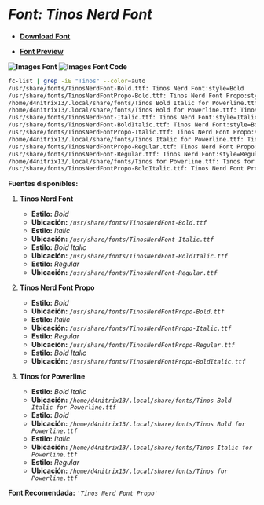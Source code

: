 <!-- Autor: Daniel Benjamin Perez Morales -->
<!-- GitHub: https://github.com/DanielPerezMoralesDev13 -->
<!-- Correo electrónico: danielperezdev@proton.me -->

# ***Font: Tinos Nerd Font***

- **[Download Font](https://github.com/ryanoasis/nerd-fonts/releases/download/v3.2.1/Tinos.zip "https://github.com/ryanoasis/nerd-fonts/releases/download/v3.2.1/Tinos.zip")**

- **[Font Preview](https://www.programmingfonts.org/#Tinos "https://www.programmingfonts.org/#Tinos")**

**![Images Font](../../Fonts/Tinos%20Nerd%20Font.png "Fonts/Tinos Nerd Font.png")**
**![Images Font Code](../../Font%20Images%20Code/Tinos%20Nerd%20Font%20Code.png "Font Images Code/Tinos Nerd Font Code.png")**

```bash
fc-list | grep -iE "Tinos" --color=auto
/usr/share/fonts/TinosNerdFont-Bold.ttf: Tinos Nerd Font:style=Bold
/usr/share/fonts/TinosNerdFontPropo-Bold.ttf: Tinos Nerd Font Propo:style=Bold
/home/d4nitrix13/.local/share/fonts/Tinos Bold Italic for Powerline.ttf: Tinos for Powerline:style=Bold Italic
/home/d4nitrix13/.local/share/fonts/Tinos Bold for Powerline.ttf: Tinos for Powerline:style=Bold
/usr/share/fonts/TinosNerdFont-Italic.ttf: Tinos Nerd Font:style=Italic
/usr/share/fonts/TinosNerdFont-BoldItalic.ttf: Tinos Nerd Font:style=Bold Italic
/usr/share/fonts/TinosNerdFontPropo-Italic.ttf: Tinos Nerd Font Propo:style=Italic
/home/d4nitrix13/.local/share/fonts/Tinos Italic for Powerline.ttf: Tinos for Powerline:style=Italic
/usr/share/fonts/TinosNerdFontPropo-Regular.ttf: Tinos Nerd Font Propo:style=Regular
/usr/share/fonts/TinosNerdFont-Regular.ttf: Tinos Nerd Font:style=Regular
/home/d4nitrix13/.local/share/fonts/Tinos for Powerline.ttf: Tinos for Powerline:style=Regular
/usr/share/fonts/TinosNerdFontPropo-BoldItalic.ttf: Tinos Nerd Font Propo:style=Bold Italic
```

**Fuentes disponibles:**

1. **Tinos Nerd Font**
   - **Estilo:** *Bold*
   - **Ubicación:** *`/usr/share/fonts/TinosNerdFont-Bold.ttf`*
   - **Estilo:** *Italic*
   - **Ubicación:** *`/usr/share/fonts/TinosNerdFont-Italic.ttf`*
   - **Estilo:** *Bold Italic*
   - **Ubicación:** *`/usr/share/fonts/TinosNerdFont-BoldItalic.ttf`*
   - **Estilo:** *Regular*
   - **Ubicación:** *`/usr/share/fonts/TinosNerdFont-Regular.ttf`*

2. **Tinos Nerd Font Propo**
   - **Estilo:** *Bold*
   - **Ubicación:** *`/usr/share/fonts/TinosNerdFontPropo-Bold.ttf`*
   - **Estilo:** *Italic*
   - **Ubicación:** *`/usr/share/fonts/TinosNerdFontPropo-Italic.ttf`*
   - **Estilo:** *Regular*
   - **Ubicación:** *`/usr/share/fonts/TinosNerdFontPropo-Regular.ttf`*
   - **Estilo:** *Bold Italic*
   - **Ubicación:** *`/usr/share/fonts/TinosNerdFontPropo-BoldItalic.ttf`*

3. **Tinos for Powerline**
   - **Estilo:** *Bold Italic*
   - **Ubicación:** *`/home/d4nitrix13/.local/share/fonts/Tinos Bold Italic for Powerline.ttf`*
   - **Estilo:** *Bold*
   - **Ubicación:** *`/home/d4nitrix13/.local/share/fonts/Tinos Bold for Powerline.ttf`*
   - **Estilo:** *Italic*
   - **Ubicación:** *`/home/d4nitrix13/.local/share/fonts/Tinos Italic for Powerline.ttf`*
   - **Estilo:** *Regular*
   - **Ubicación:** *`/home/d4nitrix13/.local/share/fonts/Tinos for Powerline.ttf`*

**Font Recomendada:** *`'Tinos Nerd Font Propo'`*
